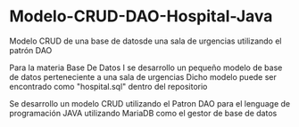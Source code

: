 # Modelo-CRUD-DAO-Hospital-Java
Modelo CRUD de una base de datosde una sala de urgencias utilizando el patrón DAO

Para la materia Base De Datos I se desarrollo un pequeño modelo de base de datos perteneciente a una sala de urgencias
Dicho modelo puede ser encontrado como "hospital.sql" dentro del repositorio 

Se desarrollo un modelo CRUD utilizando el Patron DAO para el lenguage de programación JAVA utilizando MariaDB como el gestor de base de datos 
